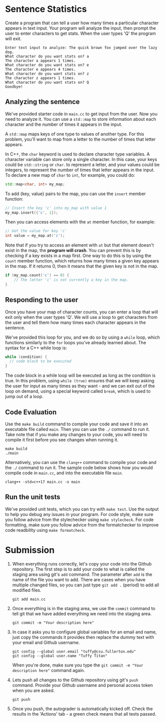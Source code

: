 # Sentence Statistics

Create a program that can tell a user how many times a particular character appears in text input.
Your program will analyze the input, then prompt the user to enter characters to get stats. 
When the user types 'Q' the program will exit.

```
Enter text input to analyze: The quick brown fox jumped over the lazy dog.
What character do you want stats on? a
The character a appears 1 times.
What character do you want stats on? e
The character e appears 4 times.
What character do you want stats on? z
The character z appears 1 times.
What character do you want stats on? Q
Goodbye!
```

## Analyzing the sentence

We've provided starter code in `main.cc` to get input from the user. Now you need to analyze it. 
You can use a ``std::map`` to store information about each character and the number of times it appears in the input.

A ``std::map`` maps keys of one type to values of another type. For this problem, you'll want to map from
a letter to the number of times that letter appears. 

In C++, the ``char`` keyword is used to declare character type variables. A character variable can store only a single character.
In this case, your keys could be ``std::string`` or ``char``.  to represent a letter, and your values could be integers, to represent
the number of times that letter appears in the input. 
To declare a new map of ``char`` to ``int``, for example, you could do:

```cpp
std::map<char, int> my_map;
```
To add {key, value} pairs to the map, you can use the `insert` member function:
```cpp
// Insert the key 'c' into my_map with value 1
my_map.insert({'c', 1});
```

Then you can access elements with the `at` member function, for example:

```cpp
// Get the value for key 'c'
int value = my_map.at('c');
```

Note that if you try to access an element with `at` but that element doesn't exist in the map, the **program will crash**.
You can prevent this is by checking if a key exists in a map first. One way to do this is by using the `count` member function,
which returns how many times a given key appears in the map. If it returns 0, then it means that the given key is not in the map.
```cpp
if (my_map.count('c') == 0) {
    // The letter 'c' is not currently a key in the map.
}
```


## Responding to the user

Once you have your map of character counts, you can enter a loop that will exit only when the user types 'Q'.
We will use a loop to get characters from the user and tell them how many times each character appears in the sentence.

We've provided this loop for you, and we do so by using a `while` loop, which functions similarly to the `for` loops
you've already learned about. The syntax for a C++ while loop is:
```cpp
while (condition) {
  // code block to be executed
}
```
The code block in a while loop will be executed as long as the condition is true. In this problem,
using `while (true)` ensures that we will keep asking the user for input as many times as they want - 
and we can exit out of the loop on demand, using a special keyword called `break`, 
which is used to jump out of a loop.

## Code Evaluation

Use the `make build` command to compile your code and save it into an executable file called `main`.
Then you can use the `./` command to run it. Take note that if you make any changes to your code, you will need to compile it first before you see changes when running it.

```
make build
./main
```

Alternatively, you can use the `clang++` command to compile your code and the `./` command to run it. 
The sample code below shows how you would compile code in `main.cc`, and into the executable file `main`. 

```
clang++ -std=c++17 main.cc -o main
```

## Run the unit tests

We've provided unit tests, which you can try with ``make test``. Use the output to help you debug any issues in your program.
For code style, make sure you follow advice from the stylechecker using ``make stylecheck``.
For code formatting, make sure you follow advice from the formatchecker to improve code readbility using ``make formatcheck``.

# Submission
1. When everything runs correctly,  let's copy your code into the Github repository. The first step is to add your code to what is called the staging area using git's `add` command. The parameter after `add` is the name of the file you want to add. There are cases when you have multiple changed files, so you can just type `git add .` (period) to add all modified files.

    ```
    git add main.cc
    ```
1. Once everything is in the staging area, we use the `commit` command to tell git that we have added everything we need into the staging area.

    ```
    git commit -m "Your description here"
    ```
1. In case it asks you  to configure global variables for an email and name, just copy the commands it provides then replace the dummy text with your email and Github username.

    ```
    git config --global user.email "tuffy@csu.fullerton.edu"
    git config --global user.name "Tuffy Titan"
    ```
    When you're done, make sure you type the `git commit -m "Your description here"` command again.    
1. Lets push all changes to the Github repository using git's `push` command. Provide your Github username and personal access token when you are asked.

    ```
    git push
    ```
1. Once you push, the autograder is automatically kicked off. Check the results in the 'Actions' tab - a green check means that all tests passed.

